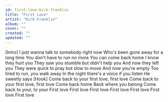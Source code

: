 ```yaml
---
id: first-love-kirk-franklin
title: "First Love"
artist: "Kirk Franklin"
album: ""
cover: ""
created: ""
updated: ""
---
```


[Intro]
I just wanna talk to somebody right now
Who's been gone away for a long time
You don't have to run no more
You can come back home
I know they hurt you
They saw you stumble but didn't help you
And now they left you
They were quick to pray but slow to move
And now you're empty
Too tired to run, you walk away
In the night there's a voice if you listen
He sweetly says
[Hook]
Come back to your first love, first love
Come back to your first love, first love
Come back home
Back where you belong
Come back to your, to your
First love
First love
First love
First love
First love
First love
First love